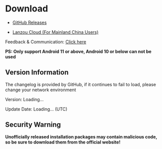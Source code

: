 # Download

- [GitHub Releases](https://github.com/Cemiuiler-Development-Team/Cemiuiler/releases)
 
- [Lanzou Cloud (For Mainland China Users)](http://api.sevtinge.cc/update.php)

Feedback & Communication: [Click here](/en/Support.html)

**PS: Only support Android 11 or above, Android 10 or below can not be used**

## Version Information

<span id="hidden">The changelog is provided by GitHub, if it continues to fail to load, please change your network environment</span>

Version: <span id="version">Loading...</span>

Update Date: <span id="date">Loading...</span> (UTC)


## Security Warning

**Unofficially released installation packages may contain malicious code, so be sure to download them from the official website!**


<script setup>
import FetchInfo from '/.vitepress/components/FetchInfo.vue'
</script>
<FetchInfo/>